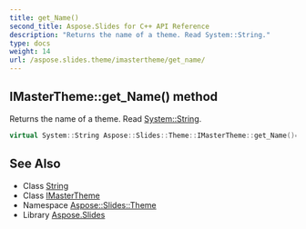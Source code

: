 ```yaml
---
title: get_Name()
second_title: Aspose.Slides for C++ API Reference
description: "Returns the name of a theme. Read System::String."
type: docs
weight: 14
url: /aspose.slides.theme/imastertheme/get_name/
---
```

## IMasterTheme::get_Name() method


Returns the name of a theme. Read [System::String](../../../system/string/).

```cpp
virtual System::String Aspose::Slides::Theme::IMasterTheme::get_Name()=0
```

## See Also

* Class [String](../../../system/string/)
* Class [IMasterTheme](../)
* Namespace [Aspose::Slides::Theme](../../)
* Library [Aspose.Slides](../../../)